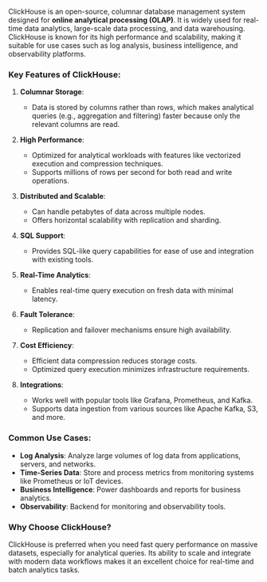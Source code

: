 ClickHouse is an open-source, columnar database management system designed for **online analytical processing (OLAP)**. It is widely used for real-time data analytics, large-scale data processing, and data warehousing. ClickHouse is known for its high performance and scalability, making it suitable for use cases such as log analysis, business intelligence, and observability platforms.

### Key Features of ClickHouse:

1. **Columnar Storage**:
    - Data is stored by columns rather than rows, which makes analytical queries (e.g., aggregation and filtering) faster because only the relevant columns are read.

2. **High Performance**:
    - Optimized for analytical workloads with features like vectorized execution and compression techniques.
    - Supports millions of rows per second for both read and write operations.

3. **Distributed and Scalable**:    
    - Can handle petabytes of data across multiple nodes.
    - Offers horizontal scalability with replication and sharding.

4. **SQL Support**:
    - Provides SQL-like query capabilities for ease of use and integration with existing tools.

5. **Real-Time Analytics**:    
    - Enables real-time query execution on fresh data with minimal latency.

6. **Fault Tolerance**:    
    - Replication and failover mechanisms ensure high availability.

7. **Cost Efficiency**:
    - Efficient data compression reduces storage costs.
    - Optimized query execution minimizes infrastructure requirements.

8. **Integrations**:    
    - Works well with popular tools like Grafana, Prometheus, and Kafka.
    - Supports data ingestion from various sources like Apache Kafka, S3, and more.

### Common Use Cases:

- **Log Analysis**: Analyze large volumes of log data from applications, servers, and networks.
- **Time-Series Data**: Store and process metrics from monitoring systems like Prometheus or IoT devices.
- **Business Intelligence**: Power dashboards and reports for business analytics.
- **Observability**: Backend for monitoring and observability tools.

### Why Choose ClickHouse?

ClickHouse is preferred when you need fast query performance on massive datasets, especially for analytical queries. Its ability to scale and integrate with modern data workflows makes it an excellent choice for real-time and batch analytics tasks.





